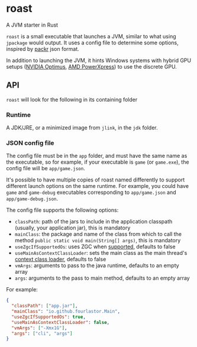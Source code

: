 # roast

A JVM starter in Rust

`roast` is a small executable that launches a JVM, similar to what using `jpackage` would output. It uses a config file to determine some options, inspired by [packr](https://github.com/libgdx/packr/) json format.

In addition to launching the JVM, it hints Windows systems with hybrid GPU setups ([NVIDIA Optimus](https://docs.nvidia.com/gameworks/content/technologies/desktop/optimus.htm), [AMD PowerXpress](https://gpuopen.com/learn/amdpowerxpressrequesthighperformance/)) to use the discrete GPU.

## API

`roast` will look for the following in its containing folder

### Runtime

A JDK/JRE, or a minimized image from `jlink`, in the `jdk` folder.

### JSON config file

The config file must be in the `app` folder, and must have the same name as the executable, so for example, if your executable is `game` (or `game.exe`), the config file will be `app/game.json`.

It's possible to have multiple copies of roast named differently to support different launch options on the same runtime. For example, you could have `game` and `game-debug` executables corresponding to `app/game.json` and `app/game-debug.json`.

The config file supports the following options:

- `classPath`: path of the jars to include in the application classpath (usually, your application jar), this is mandatory
- `mainClass`: the package and name of the class from which to call the method `public static void main(String[] args)`, this is mandatory
- `useZgcIfSupportedOs`: uses ZGC when [supported](https://wiki.openjdk.org/display/zgc/Main#Main-SupportedPlatforms), defaults to false
- `useMainAsContextClassLoader`: sets the main class as the main thread's [context class loader](https://docs.oracle.com/javase/8/docs/api/java/lang/Thread.html#getContextClassLoader--), defaults to false
- `vmArgs`: arguments to pass to the java runtime, defaults to an empty array
- `args`: arguments to the pass to main method, defaults to an empty array

For example:

```json
{
  "classPath": ["app.jar"],
  "mainClass": "io.github.fourlastor.Main",
  "useZgcIfSupportedOs": true,
  "useMainAsContextClassLoader": false,
  "vmArgs": ["-Xmx1G"],
  "args": ["cli", "args"]
}
```
